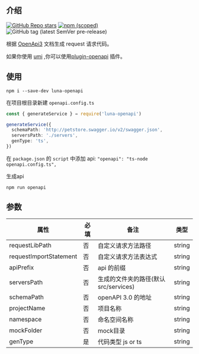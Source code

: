 ## 介绍
[![GitHub Repo stars](https://img.shields.io/github/stars/chenshuai2144/openapi2typescript?style=social)](https://github.com/chenshuai2144/openapi2typescript)
[![npm (scoped)](https://img.shields.io/npm/v/@umijs/openapi)](https://www.npmjs.com/package/@umijs/openapi)
![GitHub tag (latest SemVer pre-release)](https://img.shields.io/github/v/tag/chenshuai2144/openapi2typescript?include_prereleases)

根据 [OpenApi3](https://swagger.io/blog/news/whats-new-in-openapi-3-0/) 文档生成 request 请求代码。

如果你使用 [umi](https://umijs.org) ,你可以使用[plugin-openapi](https://www.npmjs.com/package/plugin-openapi) 插件。
## 使用
```node
npm i --save-dev luna-openapi
```
在项目根目录新建 ```openapi.config.ts```
```ts
const { generateService } = require('luna-openapi')

generateService({
  schemaPath: 'http://petstore.swagger.io/v2/swagger.json',
  serversPath: './servers',
  genType: 'ts',
})

```
在 ```package.json``` 的 ```script``` 中添加 api: ```"openapi": "ts-node openapi.config.ts",```

生成api
```node
npm run openapi
```
## 参数
|  属性   | 必填  | 备注 | 类型 |
|  ----  | ----  |  ----  |  ----  |
| requestLibPath  | 否 | 自定义请求方法路径 | string |
| requestImportStatement  | 否 | 自定义请求方法表达式 | string |
| apiPrefix  | 否 | api 的前缀 | string |
| serversPath  | 否 | 生成的文件夹的路径(默认src/services) | string |
| schemaPath  | 否 | openAPI 3.0 的地址 | string |
| projectName  | 否 | 项目名称 | string |
| namespace  | 否 | 命名空间名称 | string |
| mockFolder  | 否 | mock目录 | string |
| genType  | 是 | 代码类型 js or ts | string |
